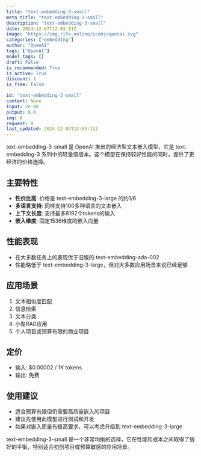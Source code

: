 ```yaml
---
title: "text-embedding-3-small"
meta_title: "text-embedding-3-small"
description: "text-embedding-3-small"
date: 2024-12-07T12:03:11Z
image: "https://img.rifx.online/icons/openai.svg"
categories: ["embedding"]
author: "OpenAI"
tags: ["OpenAI"]
model_tags: []
draft: False
is_recommended: True
is_active: True
discount: 1
is_free: False

id: "text-embedding-3-small"
context: None
input: 2e-08
output: 0.0
img: 0
request: 0
last_updated: 2024-12-07T12:03:11Z
---
```



text-embedding-3-small 是 OpenAI 推出的经济型文本嵌入模型，它是 text-embedding-3 系列中的轻量级版本。这个模型在保持较好性能的同时，提供了更经济的价格选择。

## 主要特性

- **性价比高**: 价格是 text-embedding-3-large 的约1/6
- **多语言支持**: 同样支持100多种语言的文本嵌入
- **上下文长度**: 支持最多8192个tokens的输入
- **嵌入维度**: 固定1536维度的嵌入向量

## 性能表现

- 在大多数任务上的表现优于旧版的 text-embedding-ada-002
- 性能略低于 text-embedding-3-large，但对大多数应用场景来说已经足够

## 应用场景

1. 文本相似度匹配
2. 信息检索
3. 文本分类
4. 小型RAG应用
5. 个人项目或预算有限的商业项目

## 定价

- 输入: $0.00002 / 1K tokens
- 输出: 免费

## 使用建议

- 适合预算有限但仍需要高质量嵌入的项目
- 建议先使用此模型进行测试和开发
- 如果对嵌入质量有极高要求，可以考虑升级到 text-embedding-3-large

text-embedding-3-small 是一个非常均衡的选择，它在性能和成本之间取得了很好的平衡，特别适合初创项目或预算敏感的应用场景。

